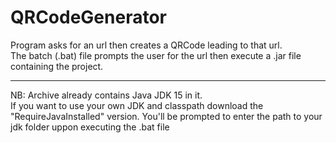 # QRCodeGenerator

Program asks for an url then creates a QRCode leading to that url. <br> The batch (.bat) file prompts the user for the url then execute a .jar file containing the project.
___________________________________________________________________________________________________________________________

NB: Archive already contains Java JDK 15 in it.<br>
    If you want to use your own JDK and classpath download the "RequireJavaInstalled" version. You'll be prompted to enter the path to your jdk folder uppon executing the .bat file
